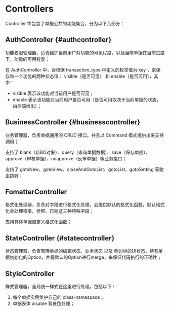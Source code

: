 # Controllers

Controller 中包含了单据公共的功能集合，分为以下几部分：

## AuthController {#authcontroller}

功能权限管理器，负责维护当前用户对功能的可见程度，以及当前单据在目前进度下，功能的可用程度；

在 AuthController 中，会根据 transaction\_type 中定义的枚举值为 key ，来保存每一个功能的两种状态值： visible（是否可见） 和 enable（是否可用），其中：

* visible 表示该功能对当前用户是否可见；
* enable 表示该功能对当前用户是否可用（是否可用取决于当前单据的状态，由后端给出）；

## BusinessController {#businesscontroller}

业务管理器，负责单据通用的 CRUD 接口。并且以 Command 模式提供出来支持调用；

支持了 blank（新BO对象）、query（查询单据数据）、save（保存单据）、approve（审核单据）、unapprove（反审单据）等业务接口；

支持了 gotoNew、gotoView、closeAndGotoList、gotoList、gotoSetting 等路由跳转；

## FomatterController

格式化处理器，负责对字段进行格式化处理，会提供默认的格式化函数，默认格式化会处理枚举、参照、日期这三种特殊字段；

支持具体单据自定义格式化函数；

## StateController {#statecontroller}

状态管理器，负责管理单据的编辑状态、业务状态 以及 侧边栏的UI状态，持有单据初始化的Option，并将默认的Option进行merge，来保证代码执行的正确性；

## StyleController

样式管理器，全局统一样式在这里进行处理，包括以下：

1. 每个单据实例维护自己的 class-namespace；
2. 单据表体 disable 背景色处理；



